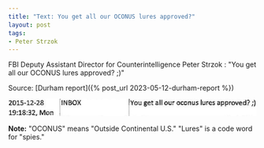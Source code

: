 ```yaml
---
title: "Text: You get all our OCONUS lures approved?"
layout: post
tags:
- Peter Strzok
---
```


FBI Deputy Assistant Director for Counterintelligence Peter Strzok
: "You get all our OCONUS lures approved? ;)"

Source: [Durham report]({% post_url 2023-05-12-durham-report %})

![Peter Strzok text, December 28, 2015](/assets/2015-12-28-peter-strzok-text.jpg "Peter Strzok text, December 28, 2015")

**Note:** "OCONUS" means "Outside Continental U.S." "Lures" is a code word for "spies."
